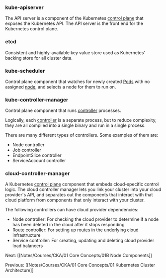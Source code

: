 ### kube-apiserver[](https://kubernetes.io/docs/concepts/architecture/#kube-apiserver)

The API server is a component of the Kubernetes [control plane](https://kubernetes.io/docs/reference/glossary/?all=true#term-control-plane) that exposes the Kubernetes API. The API server is the front end for the Kubernetes control plane.

### etcd[](https://kubernetes.io/docs/concepts/architecture/#etcd)

Consistent and highly-available key value store used as Kubernetes' backing store for all cluster data.

### kube-scheduler[](https://kubernetes.io/docs/concepts/architecture/#kube-scheduler)

Control plane component that watches for newly created [Pods](https://kubernetes.io/docs/concepts/workloads/pods/) with no assigned [node](https://kubernetes.io/docs/concepts/architecture/nodes/), and selects a node for them to run on.

### kube-controller-manager[](https://kubernetes.io/docs/concepts/architecture/#kube-controller-manager)

Control plane component that runs [controller](https://kubernetes.io/docs/concepts/architecture/controller/) processes.

Logically, each [controller](https://kubernetes.io/docs/concepts/architecture/controller/) is a separate process, but to reduce complexity, they are all compiled into a single binary and run in a single process.

There are many different types of controllers. Some examples of them are:

- Node controller
- Job controller
- EndpointSlice controller
- ServiceAccount controller

### cloud-controller-manager[](https://kubernetes.io/docs/concepts/architecture/#cloud-controller-manager)

A Kubernetes [control plane](https://kubernetes.io/docs/reference/glossary/?all=true#term-control-plane) component that embeds cloud-specific control logic. The cloud controller manager lets you link your cluster into your cloud provider's API, and separates out the components that interact with that cloud platform from components that only interact with your cluster.

The following controllers can have cloud provider dependencies:

- Node controller: For checking the cloud provider to determine if a node has been deleted in the cloud after it stops responding
- Route controller: For setting up routes in the underlying cloud infrastructure
- Service controller: For creating, updating and deleting cloud provider load balancers

Next:
[[Notes/Courses/CKA/01 Core Concepts/01B Node Components]]

Previous: 
[[Notes/Courses/CKA/01 Core Concepts/01 Kubernetes Cluster Architecture]] 

